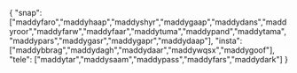 {
  "snap":  ["maddyfaro","maddyhaap","maddyshyr","maddygaap","maddydans","maddyroor","maddyfarw","maddyfaar","maddytuma","maddypand","maddytama","maddypars","maddygasr","maddygapr","maddydaap"],
  "insta": ["maddybbrag","maddydagh","maddydaar","maddywqsx","maddygoof"],
  "tele":  ["maddytar","maddysaam","maddypass","maddyfars","maddydark"]
}
